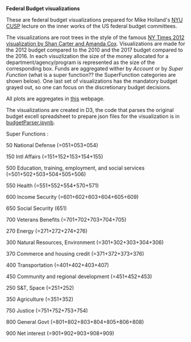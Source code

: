 **Federal Budget visualizations**

These are federal budget visualizations prepared for Mike Holland's [NYU CUSP](http://cusp.nyu.edu/) lecture on the inner works of the US federal budget committees.

The visualizations are root trees in the style of the famous [NY Times 2012 visualization by Shan Carter and Amanda Cox](http://www.nytimes.com/packages/html/newsgraphics/2011/0119-budget).
Visualizations are made for the 2012 budget compared to the 2010 and the 2017 budget compared to the 2016. 
In each visuzlization the size of the money allocated for a department/agency/program is represented as the size of the corresponding box. 
Funds are aggregated wither by *Account* or by *Super Function* (what is a super function?? the SuperFunction categories are shown below).
One last set of visualizations has the mandatory budget grayed out, so one can focus on the discretionary budget decisions. 

All plots are aggregates in [this](http://cosmo.nyu.edu/~fb55/budgetTree/) webpage.

The visualizations are created in D3, the code that parses the original budget excell spreadsheet to prepare json files for the visualization is in [budgetParser.ipynb](budgetParser.ipynb).

Super Functions : 

50 National Defense (=051+053+054)

150 Intl Affairs (=151+152+153+154+155)

500 Education, training, employment, and social services (=501+502+503+504+505+506)

550 Health (=551+552+554+570+571)

600 Income Security (=601+602+603+604+605+609)

650 Social Security (651)

700 Veterans Benefits (=701+702+703+704+705)

270 Energy (=271+272+274+276)

300 Natural Resources, Environment (=301+302+303+304+306)

370 Commerce and housing credit (=371+372+373+376)

400 Transportation (=401+402+403+407)

450 Community and regional development (=451+452+453)

250 S&T, Space (=251+252)

350 Agriculture (=351+352)

750 Justice (=751+752+753+754)

800 General Govt (=801+802+803+804+805+806+808)

900 Net interest (=901+902+903+908+909)

